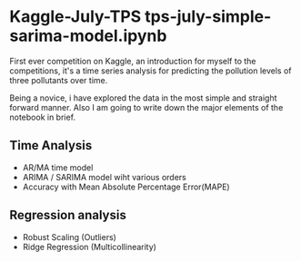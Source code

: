 # Kaggle-July-TPS tps-july-simple-sarima-model.ipynb 
First ever competition on Kaggle, an introduction for myself to the competitions, it's a time series analysis for  predicting the pollution levels of three pollutants over time. 

Being a novice, i have explored the data in the most simple and straight forward manner. 
Also I am going to write down the major elements of the notebook in brief. 

## Time Analysis
- AR/MA time model
- ARIMA / SARIMA model wiht various orders
- Accuracy with Mean Absolute Percentage Error(MAPE)

## Regression analysis
- Robust Scaling (Outliers)
- Ridge Regression (Multicollinearity)
